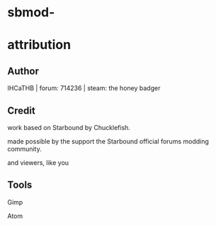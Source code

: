# sbmod-
# attribution
## Author

IHCaTHB | forum: 714236 | steam: the honey badger

## Credit

work based on Starbound by Chucklefish.

made possible by the support the Starbound official forums modding community.

and viewers, like you

## Tools

Gimp

Atom

